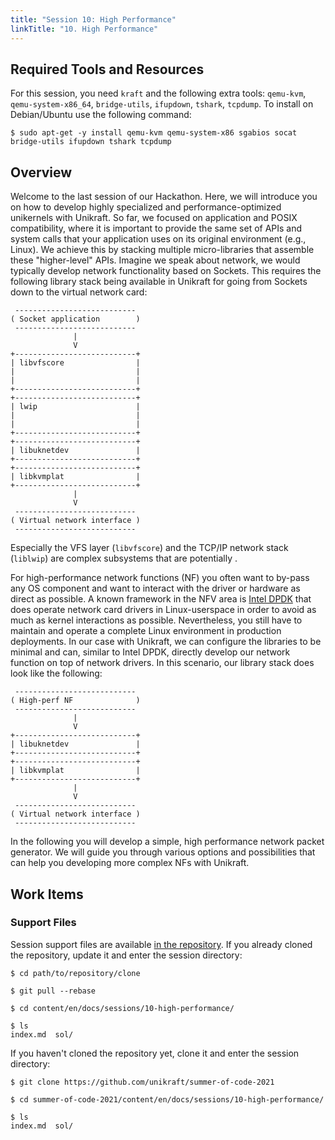 ```yaml
---
title: "Session 10: High Performance"
linkTitle: "10. High Performance"
---
```


## Required Tools and Resources

For this session, you need `kraft` and the following extra tools:
 `qemu-kvm`, `qemu-system-x86_64`, `bridge-utils`, `ifupdown`, `tshark`, `tcpdump`.
To install on Debian/Ubuntu use the following command:

```
$ sudo apt-get -y install qemu-kvm qemu-system-x86 sgabios socat bridge-utils ifupdown tshark tcpdump
```

## Overview

Welcome to the last session of our Hackathon. Here, we will introduce you on how
to develop highly specialized and performance-optimized unikernels with
Unikraft.
So far, we focused on application and POSIX compatibility, where it is important
to provide the same set of APIs and system calls that your application uses on
its original  environment (e.g., Linux). We achieve this by stacking multiple
micro-libraries that assemble these "higher-level" APIs. Imagine we speak about
network, we would typically develop network functionality based on Sockets. This
requires the following library stack being available in Unikraft for going from
Sockets down to the virtual network card:

```
 ---------------------------
( Socket application        )
 ---------------------------
              |
              V
+---------------------------+
| libvfscore                |
|                           |
|                           |
+---------------------------+
+---------------------------+
| lwip                      |
|                           |
|                           |
+---------------------------+
+---------------------------+
| libuknetdev               |
+---------------------------+
+---------------------------+
| libkvmplat                |
+---------------------------+
              |
              V
 ---------------------------
( Virtual network interface )
 ---------------------------
```

Especially the VFS layer (`libvfscore`) and the TCP/IP network stack (`liblwip`)
are complex subsystems that are potentially .

For high-performance network functions (NF) you often want to by-pass any OS
component and want to interact with the driver or hardware as direct as possible.
A known framework in the NFV area is [Intel DPDK](https://www.dpdk.org/) that
does operate network card drivers in Linux-userspace in order to avoid as much
as kernel interactions as possible. Nevertheless, you still have to maintain and
operate a complete Linux environment in production deployments.
In our case with Unikraft, we can configure the libraries to be minimal and can,
similar to Intel DPDK, directly develop our network function on top of network
drivers. In this scenario, our library stack does look like the following:

```
 ---------------------------
( High-perf NF              )
 ---------------------------
              |
              V
+---------------------------+
| libuknetdev               |
+---------------------------+
+---------------------------+
| libkvmplat                |
+---------------------------+
              |
              V
 ---------------------------
( Virtual network interface )
 ---------------------------
```

In the following you will develop a simple, high performance network packet
generator. We will guide you through various options and possibilities that can
help you developing more complex NFs with Unikraft.

## Work Items

### Support Files

Session support files are available [in the repository](https://github.com/unikraft/summer-of-code-2021).
If you already cloned the repository, update it and enter the session directory:

```
$ cd path/to/repository/clone

$ git pull --rebase

$ cd content/en/docs/sessions/10-high-performance/

$ ls
index.md  sol/
```

If you haven't cloned the repository yet, clone it and enter the session directory:

```
$ git clone https://github.com/unikraft/summer-of-code-2021

$ cd summer-of-code-2021/content/en/docs/sessions/10-high-performance/

$ ls
index.md  sol/
```

